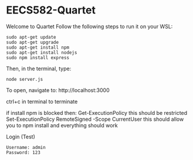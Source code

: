 # EECS582-Quartet
Welcome to Quartet
Follow the following steps to run it on your WSL:
```
sudo apt-get update
sudo apt-get upgrade
sudo apt-get install npm
sudo apt-get install nodejs
sudo npm install express
```
Then, in the terminal, type:
```
node server.js
```
To open, navigate to: http://localhost:3000

ctrl+c in terminal to terminate

if install npm is blocked then: Get-ExecutionPolicy
this should be restricted
Set-ExecutionPolicy RemoteSigned -Scope CurrentUser
this should allow you to npm install and everything should work

Login (Test)
```
Username: admin
Password: 123
```
